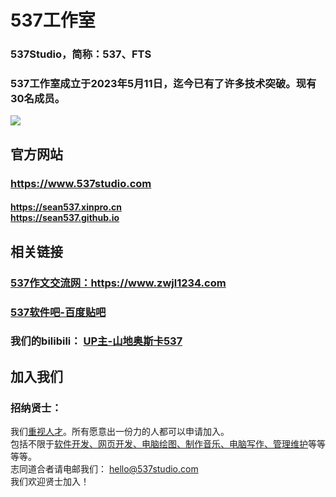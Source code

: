 <h1>537工作室</h1>
<h3>537Studio，简称：537、FTS</h3>
<h3>537工作室成立于2023年5月11日，迄今已有了许多技术突破。现有30名成员。</h3>
<img src="https://foruda.gitee.com/images/1706533067770490894/efe931c2_13276709.png">
<h2>官方网站</h2>
<h3><a href="https://www.537studio.com" target="_blank">https://www.537studio.com</a></h3>
<h4>
<a href="https://sean537.xinpro.cn" target="_blank">https://sean537.xinpro.cn</a><br>
<a href="https://sean537.github.io" target="_blank">https://sean537.github.io</a>
</h4>
<h2>相关链接</h2>
<h3><a href="https://www.zwjl1234.com" target="_blank">537作文交流网：https://www.zwjl1234.com</a></h3>
<h3>
<a href="https://tieba.baidu.com/f?ie=utf-8&kw=537%E8%BD%AF%E4%BB%B6&fr=search" target="_blank">537软件吧-百度贴吧</a>
</h3>
<h3>我们的bilibili：
<a href="https://space.bilibili.com/3493272892738031" target="_blank">UP主-山地奥斯卡537</a>
</h3>
<h2>加入我们</h2>
<h4>
<h3>招纳贤士：</h3>我们<u>重视人才</u>。所有愿意出一份力的人都可以申请加入。<br>
包括不限于<u>软件开发、网页开发、电脑绘图、制作音乐、电脑写作、管理维护</u>等等等等。<br>
志同道合者请电邮我们：
<a href="mailto:hello@537studio.com">hello@537studio.com</a><br>
我们欢迎贤士加入！
</h4>